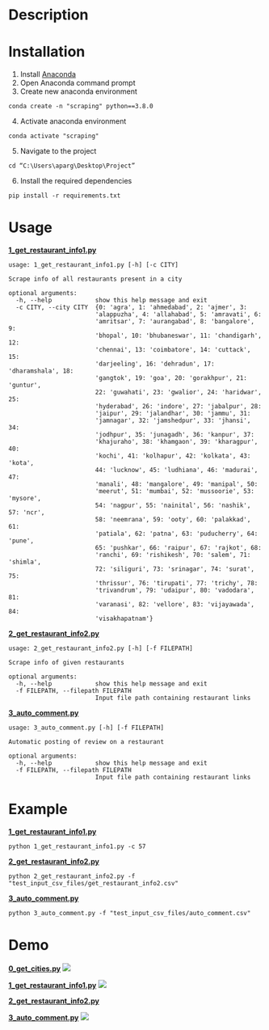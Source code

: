 # Description


# Installation
1. Install [Anaconda](https://www.anaconda.com/)
2. Open Anaconda command prompt
3. Create new anaconda environment
```
conda create -n "scraping" python==3.8.0
```
4. Activate anaconda environment
```
conda activate "scraping"
```
5. Navigate to the project
```
cd “C:\Users\aparg\Desktop\Project”
```
6. Install the required dependencies
```
pip install -r requirements.txt
```


# Usage 

**[1_get_restaurant_info1.py](https://github.com/AparGarg99/Data_Harvesting_with_Python/blob/master/Zomato/1_get_restaurant_info1.py)**

```
usage: 1_get_restaurant_info1.py [-h] [-c CITY]

Scrape info of all restaurants present in a city

optional arguments:
  -h, --help            show this help message and exit
  -c CITY, --city CITY  {0: 'agra', 1: 'ahmedabad', 2: 'ajmer', 3:
                        'alappuzha', 4: 'allahabad', 5: 'amravati', 6:
                        'amritsar', 7: 'aurangabad', 8: 'bangalore', 9:
                        'bhopal', 10: 'bhubaneswar', 11: 'chandigarh', 12:
                        'chennai', 13: 'coimbatore', 14: 'cuttack', 15:
                        'darjeeling', 16: 'dehradun', 17: 'dharamshala', 18:
                        'gangtok', 19: 'goa', 20: 'gorakhpur', 21: 'guntur',
                        22: 'guwahati', 23: 'gwalior', 24: 'haridwar', 25:
                        'hyderabad', 26: 'indore', 27: 'jabalpur', 28:
                        'jaipur', 29: 'jalandhar', 30: 'jammu', 31:
                        'jamnagar', 32: 'jamshedpur', 33: 'jhansi', 34:
                        'jodhpur', 35: 'junagadh', 36: 'kanpur', 37:
                        'khajuraho', 38: 'khamgaon', 39: 'kharagpur', 40:
                        'kochi', 41: 'kolhapur', 42: 'kolkata', 43: 'kota',
                        44: 'lucknow', 45: 'ludhiana', 46: 'madurai', 47:
                        'manali', 48: 'mangalore', 49: 'manipal', 50:
                        'meerut', 51: 'mumbai', 52: 'mussoorie', 53: 'mysore',
                        54: 'nagpur', 55: 'nainital', 56: 'nashik', 57: 'ncr',
                        58: 'neemrana', 59: 'ooty', 60: 'palakkad', 61:
                        'patiala', 62: 'patna', 63: 'puducherry', 64: 'pune',
                        65: 'pushkar', 66: 'raipur', 67: 'rajkot', 68:
                        'ranchi', 69: 'rishikesh', 70: 'salem', 71: 'shimla',
                        72: 'siliguri', 73: 'srinagar', 74: 'surat', 75:
                        'thrissur', 76: 'tirupati', 77: 'trichy', 78:
                        'trivandrum', 79: 'udaipur', 80: 'vadodara', 81:
                        'varanasi', 82: 'vellore', 83: 'vijayawada', 84:
                        'visakhapatnam'}

```

**[2_get_restaurant_info2.py](https://github.com/AparGarg99/Data_Harvesting_with_Python/blob/master/Zomato/2_get_restaurant_info2.py)**

```
usage: 2_get_restaurant_info2.py [-h] [-f FILEPATH]

Scrape info of given restaurants

optional arguments:
  -h, --help            show this help message and exit
  -f FILEPATH, --filepath FILEPATH
                        Input file path containing restaurant links

```

**[3_auto_comment.py](https://github.com/AparGarg99/Data_Harvesting_with_Python/blob/master/Zomato/3_auto_comment.py)**

```
usage: 3_auto_comment.py [-h] [-f FILEPATH]

Automatic posting of review on a restaurant

optional arguments:
  -h, --help            show this help message and exit
  -f FILEPATH, --filepath FILEPATH
                        Input file path containing restaurant links

```


# Example

**[1_get_restaurant_info1.py](https://github.com/AparGarg99/Data_Harvesting_with_Python/blob/master/Zomato/1_get_restaurant_info1.py)**
```
python 1_get_restaurant_info1.py -c 57
```

**[2_get_restaurant_info2.py](https://github.com/AparGarg99/Data_Harvesting_with_Python/blob/master/Zomato/2_get_restaurant_info2.py)**
```
python 2_get_restaurant_info2.py -f "test_input_csv_files/get_restaurant_info2.csv"
```

**[3_auto_comment.py](https://github.com/AparGarg99/Data_Harvesting_with_Python/blob/master/Zomato/3_auto_comment.py)**
```
python 3_auto_comment.py -f "test_input_csv_files/auto_comment.csv"
```

# Demo
**[0_get_cities.py](https://github.com/AparGarg99/Data_Harvesting_with_Python/blob/master/Zomato/0_get_cities.py)**
![](https://github.com/AparGarg99/Data_Harvesting_with_Python/blob/master/Zomato/demo/demo0.gif)

**[1_get_restaurant_info1.py](https://github.com/AparGarg99/Data_Harvesting_with_Python/blob/master/Zomato/1_get_restaurant_info1.py)**
![](https://github.com/AparGarg99/Data_Harvesting_with_Python/blob/master/Zomato/demo/demo1.gif)

**[2_get_restaurant_info2.py](https://github.com/AparGarg99/Data_Harvesting_with_Python/blob/master/Zomato/2_get_restaurant_info2.py)**

**[3_auto_comment.py](https://github.com/AparGarg99/Data_Harvesting_with_Python/blob/master/Zomato/3_auto_comment.py)**
![](https://github.com/AparGarg99/Data_Harvesting_with_Python/blob/master/Zomato/demo/demo3.gif)
